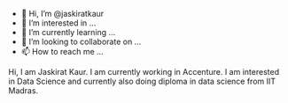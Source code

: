 - 👋 Hi, I’m @jaskiratkaur
- 👀 I’m interested in ...
- 🌱 I’m currently learning ...
- 💞️ I’m looking to collaborate on ...
- 📫 How to reach me ...

<!---
jaskiratkaur/jaskiratkaur is a ✨ special ✨ repository because its `README.md` (this file) appears on your GitHub profile.
You can click the Preview link to take a look at your changes.
--->
Hi, I am Jaskirat Kaur. I am currently working in Accenture. I am interested in Data Science and currently also doing diploma in data science from IIT Madras.
